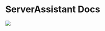 # ServerAssistant Docs


<a href="https://top.gg/bot/1157823358801551360">
  <img src="https://top.gg/api/widget/1157823358801551360.svg">
</a>
